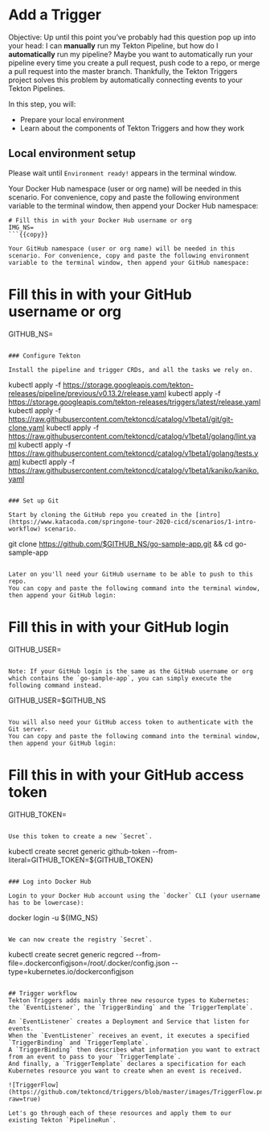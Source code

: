 # Add a Trigger

Objective:
Up until this point you’ve probably had this question pop up into your head: I can **manually** run my Tekton Pipeline, but how do I **automatically** run my pipeline?
Maybe you want to automatically run your pipeline every time you create a pull request, push code to a repo, or merge a pull request into the master branch.
Thankfully, the Tekton Triggers project solves this problem by automatically connecting events to your Tekton Pipelines.

In this step, you will:
- Prepare your local environment
- Learn about the components of Tekton Triggers and how they work

## Local environment setup
Please wait until `Environment ready!` appears in the terminal window.

Your Docker Hub namespace (user or org name) will be needed in this scenario. For convenience, copy and paste the following environment variable to the terminal window, then append your Docker Hub namespace:

```
# Fill this in with your Docker Hub username or org
IMG_NS=
```{{copy}}

Your GitHub namespace (user or org name) will be needed in this scenario. For convenience, copy and paste the following environment variable to the terminal window, then append your GitHub namespace:

```
# Fill this in with your GitHub username or org
GITHUB_NS=
```{{copy}}

### Configure Tekton

Install the pipeline and trigger CRDs, and all the tasks we rely on.

```
kubectl apply -f https://storage.googleapis.com/tekton-releases/pipeline/previous/v0.13.2/release.yaml
kubectl apply -f https://storage.googleapis.com/tekton-releases/triggers/latest/release.yaml
kubectl apply -f https://raw.githubusercontent.com/tektoncd/catalog/v1beta1/git/git-clone.yaml
kubectl apply -f https://raw.githubusercontent.com/tektoncd/catalog/v1beta1/golang/lint.yaml
kubectl apply -f https://raw.githubusercontent.com/tektoncd/catalog/v1beta1/golang/tests.yaml
kubectl apply -f https://raw.githubusercontent.com/tektoncd/catalog/v1beta1/kaniko/kaniko.yaml
```{{execute}}

### Set up Git

Start by cloning the GitHub repo you created in the [intro](https://www.katacoda.com/springone-tour-2020-cicd/scenarios/1-intro-workflow) scenario.

```
git clone https://github.com/$GITHUB_NS/go-sample-app.git && cd go-sample-app
```{{execute}}

Later on you'll need your GitHub username to be able to push to this repo.
You can copy and paste the following command into the terminal window, then append your GitHub login:

```
# Fill this in with your GitHub login
GITHUB_USER=
```{{copy}}

Note: If your GitHub login is the same as the GitHub username or org which contains the `go-sample-app`, you can simply execute the following command instead.

```
GITHUB_USER=$GITHUB_NS
```{{execute}}

You will also need your GitHub access token to authenticate with the Git server.
You can copy and paste the following command into the terminal window, then append your GitHub login:

```
# Fill this in with your GitHub access token
GITHUB_TOKEN=
```{{copy}}

Use this token to create a new `Secret`.

```
kubectl create secret generic github-token --from-literal=GITHUB_TOKEN=${GITHUB_TOKEN}
```{{execute}}

### Log into Docker Hub

Login to your Docker Hub account using the `docker` CLI (your username has to be lowercase):

```
docker login -u ${IMG_NS}
```{{execute}}

We can now create the registry `Secret`.

```
kubectl create secret generic regcred  --from-file=.dockerconfigjson=/root/.docker/config.json --type=kubernetes.io/dockerconfigjson
```{{execute}}

## Trigger workflow
Tekton Triggers adds mainly three new resource types to Kubernetes: the `EventListener`, the `TriggerBinding` and the `TriggerTemplate`.

An `EventListener` creates a Deployment and Service that listen for events.
When the `EventListener` receives an event, it executes a specified `TriggerBinding` and `TriggerTemplate`.
A `TriggerBinding` then describes what information you want to extract from an event to pass to your `TriggerTemplate`.
And finally, a `TriggerTemplate` declares a specification for each Kubernetes resource you want to create when an event is received.

![TriggerFlow](https://github.com/tektoncd/triggers/blob/master/images/TriggerFlow.png?raw=true)

Let's go through each of these resources and apply them to our existing Tekton `PipelineRun`.
